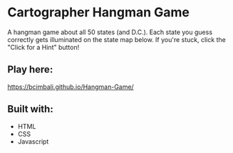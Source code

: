 # Cartographer Hangman Game

A hangman game about all 50 states (and D.C.).  Each state you guess correctly gets illuminated on the state map below.  If you're stuck, click the "Click for a Hint" button!

## Play here:

https://bcimbali.github.io/Hangman-Game/

## Built with:

- HTML
- CSS
- Javascript
